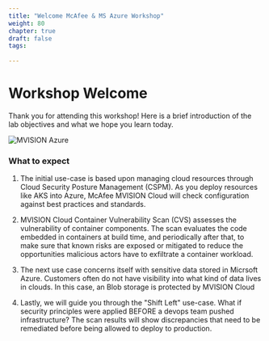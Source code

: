 ```yaml
---
title: "Welcome McAfee & MS Azure Workshop"
weight: 80
chapter: true
draft: false
tags:
  
---
```


# Workshop Welcome

Thank you for attending this workshop! Here is a brief introduction of the lab objectives and what we hope you learn today. 


![MVISION Azure](/images/mfe/McAfee-Microsoft-Azure.jpg?classes=border,shadow)


### What to expect ###

1. The initial use-case is based upon managing cloud resources through Cloud Security Posture Management (CSPM). As you deploy resources like AKS into Azure,
   McAfee MVISION Cloud will check configuration against best practices and standards.

2. MVISION Cloud Container Vulnerability Scan (CVS) assesses the vulnerability of container components. The scan evaluates the code embedded in containers at build    time, and periodically after that, to make sure that known risks are exposed or mitigated to reduce the opportunities malicious actors have to exfiltrate a          container workload.

3. The next use case concerns itself with sensitive data stored in Micrsoft Azure. Customers often do not have visibility into what kind of data lives in clouds. 
   In this case, an Blob storage is protected by MVISION Cloud 

4. Lastly, we will guide you through the "Shift Left" use-case. What if security principles were applied BEFORE a devops team pushed infrastructure? 
   The scan results will show discrepancies that need to be remediated before being allowed to deploy to production. 

